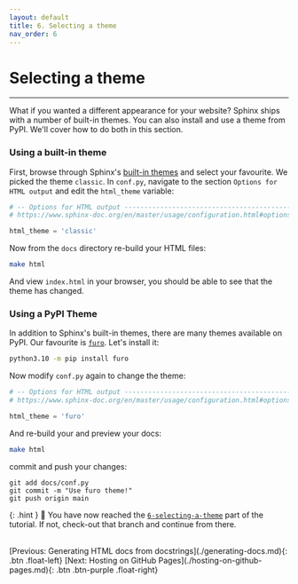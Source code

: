 ```yaml
---
layout: default
title: 6. Selecting a theme
nav_order: 6
---
```


# Selecting a theme

---

What if you wanted a different appearance for your website? Sphinx ships with a number of built-in
themes. You can also install and use a theme from PyPI. We'll cover how to do both in this
section.

### Using a built-in theme
First, browse through Sphinx's
[built-in themes](https://www.sphinx-doc.org/en/master/usage/theming.html#builtin-themes) and
select your favourite. We picked the theme `classic`. In `conf.py`, navigate to the section
`Options for HTML output` and edit the `html_theme` variable:

```py
# -- Options for HTML output -------------------------------------------------
# https://www.sphinx-doc.org/en/master/usage/configuration.html#options-for-html-output

html_theme = 'classic'
```

Now from the `docs` directory re-build your HTML files:

```sh
make html
```

And view `index.html` in your browser, you should be able to see that the theme has changed.

### Using a PyPI Theme
In addition to Sphinx's built-in themes, there are many themes available on PyPI. Our favourite is
[`furo`](https://github.com/pradyunsg/furo). Let's install it:

```sh
python3.10 -m pip install furo
```

Now modify `conf.py` again to change the theme:

```py
# -- Options for HTML output -------------------------------------------------
# https://www.sphinx-doc.org/en/master/usage/configuration.html#options-for-html-output

html_theme = 'furo'
```

And re-build your and preview your docs:

```sh
make html
```

commit and push your changes:
```
git add docs/conf.py
git commit -m "Use furo theme!"
git push origin main
```

{: .hint }
🙌 You have now reached the
[`6-selecting-a-theme`](https://github.com/aelsayed95/the-office/tree/6-selecting-a-theme)
part of the tutorial. If not, check-out that branch and continue from there.

<br />
[Previous: Generating HTML docs from docstrings](./generating-docs.md){: .btn .float-left}
[Next: Hosting on GitHub Pages](./hosting-on-github-pages.md){: .btn .btn-purple .float-right}
<br />
